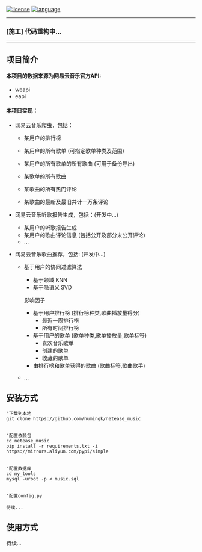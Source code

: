 <a href=""><img src="https://img.shields.io/github/license/mashape/apistatus.svg" alt="license"></a>
<a href=""><img src="https://img.shields.io/badge/language-python-green.svg" alt="language"></a>

---

### **[施工] 代码重构中...**

---

## 项目简介



#### 本项目的**数据来源**为网易云音乐官方API:

- weapi
- eapi

#### 本项目**实现**：

- 网易云音乐爬虫，包括：
  
  - 某用户的排行榜 
  
  - 某用户的所有歌单  (可指定歌单种类及范围)
  
  - 某用户的所有歌单的所有歌曲  (可用于备份导出)
  
  - 某歌单的所有歌曲
  
  - 某歌曲的所有热门评论
  
  - 某歌曲的最新及最旧共计一万条评论
  
  
  
- 网易云音乐听歌报告生成，包括：(开发中...)
  
  - 某用户的听歌报告生成
  - 某用户的歌曲评论信息 (包括公开及部分未公开评论)
  - ...
  
  
  
- 网易云音乐歌曲推荐，包括: (开发中...)
  
  - 基于用户的协同过滤算法
    
    - 基于领域 KNN
    - 基于隐语义 SVD
    
    影响因子
    
    - 基于用户排行榜 (排行榜种类,歌曲播放量得分)
      - 最近一周排行榜
      - 所有时间排行榜
    - 基于用户的歌单 (歌单种类,歌单播放量,歌单标签)
      - 喜欢音乐歌单
      - 创建的歌单
      - 收藏的歌单
    - 由排行榜和歌单获得的歌曲 (歌曲标签,歌曲歌手)
    
    
    
  - ...

## 安装方式

```shell
"下载到本地
git clone https://github.com/humingk/netease_music


"配置依赖包
cd netease_music
pip install -r requirements.txt -i https://mirrors.aliyun.com/pypi/simple


"配置数据库
cd my_tools
mysql -uroot -p < music.sql


"配置config.py

待续...
```





## 使用方式



待续...